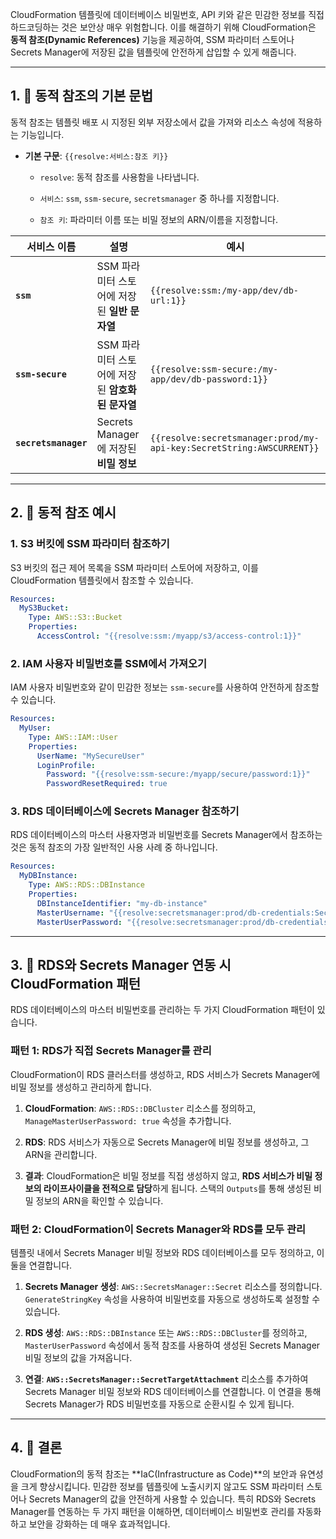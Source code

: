 
CloudFormation 템플릿에 데이터베이스 비밀번호, API 키와 같은 민감한 정보를 직접 하드코딩하는 것은 보안상 매우 위험합니다. 이를 해결하기 위해 CloudFormation은 **동적 참조(Dynamic References)** 기능을 제공하여, SSM 파라미터 스토어나 Secrets Manager에 저장된 값을 템플릿에 안전하게 삽입할 수 있게 해줍니다.

---

## 1. 🔗 동적 참조의 기본 문법

동적 참조는 템플릿 배포 시 지정된 외부 저장소에서 값을 가져와 리소스 속성에 적용하는 기능입니다.

- **기본 구문**: `{{resolve:서비스:참조 키}}`
    
    - `resolve`: 동적 참조를 사용함을 나타냅니다.
        
    - `서비스`: `ssm`, `ssm-secure`, `secretsmanager` 중 하나를 지정합니다.
        
    - `참조 키`: 파라미터 이름 또는 비밀 정보의 ARN/이름을 지정합니다.

|서비스 이름|설명|예시|
|---|---|---|
|**`ssm`**|SSM 파라미터 스토어에 저장된 **일반 문자열**|`{{resolve:ssm:/my-app/dev/db-url:1}}`|
|**`ssm-secure`**|SSM 파라미터 스토어에 저장된 **암호화된 문자열**|`{{resolve:ssm-secure:/my-app/dev/db-password:1}}`|
|**`secretsmanager`**|Secrets Manager에 저장된 **비밀 정보**|`{{resolve:secretsmanager:prod/my-api-key:SecretString:AWSCURRENT}}`|

---

## 2. 📝 동적 참조 예시

### 1. S3 버킷에 SSM 파라미터 참조하기

S3 버킷의 접근 제어 목록을 SSM 파라미터 스토어에 저장하고, 이를 CloudFormation 템플릿에서 참조할 수 있습니다.

```YAML
Resources:
  MyS3Bucket:
    Type: AWS::S3::Bucket
    Properties:
      AccessControl: "{{resolve:ssm:/myapp/s3/access-control:1}}"
```

### 2. IAM 사용자 비밀번호를 SSM에서 가져오기

IAM 사용자 비밀번호와 같이 민감한 정보는 `ssm-secure`를 사용하여 안전하게 참조할 수 있습니다.

```YAML
Resources:
  MyUser:
    Type: AWS::IAM::User
    Properties:
      UserName: "MySecureUser"
      LoginProfile:
        Password: "{{resolve:ssm-secure:/myapp/secure/password:1}}"
        PasswordResetRequired: true
```

### 3. RDS 데이터베이스에 Secrets Manager 참조하기

RDS 데이터베이스의 마스터 사용자명과 비밀번호를 Secrets Manager에서 참조하는 것은 동적 참조의 가장 일반적인 사용 사례 중 하나입니다.

```YAML
Resources:
  MyDBInstance:
    Type: AWS::RDS::DBInstance
    Properties:
      DBInstanceIdentifier: "my-db-instance"
      MasterUsername: "{{resolve:secretsmanager:prod/db-credentials:SecretString:username::AWSCURRENT}}"
      MasterUserPassword: "{{resolve:secretsmanager:prod/db-credentials:SecretString:password::AWSCURRENT}}"
```

---

## 3. 🔄 RDS와 Secrets Manager 연동 시 CloudFormation 패턴

RDS 데이터베이스의 마스터 비밀번호를 관리하는 두 가지 CloudFormation 패턴이 있습니다.

### 패턴 1: RDS가 직접 Secrets Manager를 관리

CloudFormation이 RDS 클러스터를 생성하고, RDS 서비스가 Secrets Manager에 비밀 정보를 생성하고 관리하게 합니다.

1. **CloudFormation**: `AWS::RDS::DBCluster` 리소스를 정의하고, `ManageMasterUserPassword: true` 속성을 추가합니다.
    
2. **RDS**: RDS 서비스가 자동으로 Secrets Manager에 비밀 정보를 생성하고, 그 ARN을 관리합니다.
    
3. **결과**: CloudFormation은 비밀 정보를 직접 생성하지 않고, **RDS 서비스가 비밀 정보의 라이프사이클을 전적으로 담당**하게 됩니다. 스택의 `Outputs`를 통해 생성된 비밀 정보의 ARN을 확인할 수 있습니다.

### 패턴 2: CloudFormation이 Secrets Manager와 RDS를 모두 관리

템플릿 내에서 Secrets Manager 비밀 정보와 RDS 데이터베이스를 모두 정의하고, 이 둘을 연결합니다.

1. **Secrets Manager 생성**: `AWS::SecretsManager::Secret` 리소스를 정의합니다. `GenerateStringKey` 속성을 사용하여 비밀번호를 자동으로 생성하도록 설정할 수 있습니다.
    
2. **RDS 생성**: `AWS::RDS::DBInstance` 또는 `AWS::RDS::DBCluster`를 정의하고, `MasterUserPassword` 속성에서 동적 참조를 사용하여 생성된 Secrets Manager 비밀 정보의 값을 가져옵니다.
    
3. **연결**: **`AWS::SecretsManager::SecretTargetAttachment`** 리소스를 추가하여 Secrets Manager 비밀 정보와 RDS 데이터베이스를 연결합니다. 이 연결을 통해 Secrets Manager가 RDS 비밀번호를 자동으로 순환시킬 수 있게 됩니다.


---

## 4. 🌟 결론

CloudFormation의 동적 참조는 **IaC(Infrastructure as Code)**의 보안과 유연성을 크게 향상시킵니다. 민감한 정보를 템플릿에 노출시키지 않고도 SSM 파라미터 스토어나 Secrets Manager의 값을 안전하게 사용할 수 있습니다. 특히 RDS와 Secrets Manager를 연동하는 두 가지 패턴을 이해하면, 데이터베이스 비밀번호 관리를 자동화하고 보안을 강화하는 데 매우 효과적입니다.